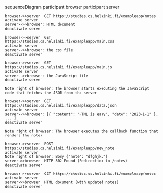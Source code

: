 sequenceDiagram
    participant browser
    participant server

    browser->>server: GET https://studies.cs.helsinki.fi/exampleapp/notes
    activate server
    server-->>browser: HTML document
    deactivate server

    browser->>server: GET https://studies.cs.helsinki.fi/exampleapp/main.css
    activate server
    server-->>browser: the css file
    deactivate server

    browser->>server: GET https://studies.cs.helsinki.fi/exampleapp/main.js
    activate server
    server-->>browser: the JavaScript file
    deactivate server

    Note right of browser: The browser starts executing the JavaScript code that fetches the JSON from the server

    browser->>server: GET https://studies.cs.helsinki.fi/exampleapp/data.json
    activate server
    server-->>browser: [{ "content": "HTML is easy", "date": "2023-1-1" }, ... ]
    deactivate server

    Note right of browser: The browser executes the callback function that renders the notes
    
    browser->>server: POST https://studies.cs.helsinki.fi/exampleapp/new_note
    activate server
    Note right of browser: Body {"note": "dfghjkl"}
    server->>browser: HTTP 302 Found (Redirection to /notes)
    deactivate server
    
    browser->>server: GET https://studies.cs.helsinki.fi/exampleapp/notes
    activate server
    server->>browser: HTML document (with updated notes)
    deactivate server